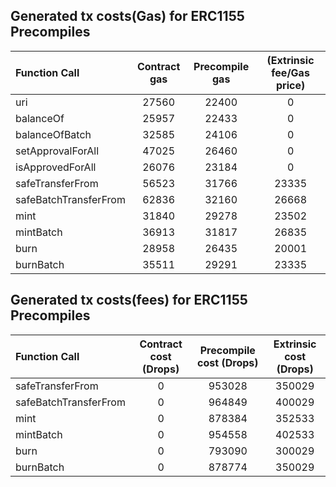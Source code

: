 ## Generated tx costs(Gas) for ERC1155 Precompiles

| Function Call         | Contract gas | Precompile gas | (Extrinsic fee/Gas price) |
|:----------------------|:------------:|:--------------:|:-------------------------:|
| uri                   |    27560     |     22400      |             0             |
| balanceOf             |    25957     |     22433      |             0             |
| balanceOfBatch        |    32585     |     24106      |             0             |
| setApprovalForAll     |    47025     |     26460      |             0             |
| isApprovedForAll      |    26076     |     23184      |             0             |
| safeTransferFrom      |    56523     |     31766      |           23335           |
| safeBatchTransferFrom |    62836     |     32160      |           26668           |
| mint                  |    31840     |     29278      |           23502           |
| mintBatch             |    36913     |     31817      |           26835           |
| burn                  |    28958     |     26435      |           20001           |
| burnBatch             |    35511     |     29291      |           23335           |


## Generated tx costs(fees) for ERC1155 Precompiles

| Function Call         | Contract cost (Drops) | Precompile cost (Drops) | Extrinsic cost (Drops) |
|:----------------------|:---------------------:|:-----------------------:|:----------------------:|
| safeTransferFrom      |           0           |         953028          |         350029         |
| safeBatchTransferFrom |           0           |         964849          |         400029         |
| mint                  |           0           |         878384          |         352533         |
| mintBatch             |           0           |         954558          |         402533         |
| burn                  |           0           |         793090          |         300029         |
| burnBatch             |           0           |         878774          |         350029         |
